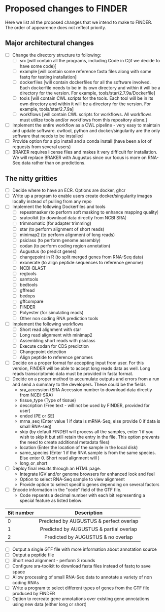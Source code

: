 # Proposed changes to FINDER

Here we list all the proposed changes that we intend to make to FINDER. The order of appearence does not reflect priority.

## Major architectural changes

- [ ] Change the directory structure to following:
	- [ ] src [will contain all the programs, including Code in C(if we decide to have some code)]
	- [ ] example [will contain some reference fasta files along with some fastq for testing installation]
	- [ ] dockerfiles [will contain dockerfiles for all the software involved. Each dockerfile needs to be in its own directory and within it will be a directory for the version. For example, tools/star/2.7.9a/Dockerfile]
	- [ ] tools [will contain CWL scripts for the tools. Each tool will be in its own directory and within it will be a directory for the version. For example, tools/star/2.7.9a]
	- [ ] workflows [will contain CWL scripts for workflows. All workflows must utilize tools and/or workflows from this repository alone.]
- [ ] Implement the entire workflow as a CWL pipeline - very easy to maintain and update software. cwltool, python and docker/singularity are the only software that needs to be installed
- [ ] Provide option for a pip install and a conda install (have been a lot of requests from several users)
- [ ] BRAKER requires license files and makes it very difficult for installation. We will replace BRAKER with Augustus since our focus is more on RNA-Seq data rather than on predictions.

## The nitty gritties

- [ ] Decide where to have an ECR. Options are docker, ghcr
- [ ] Write up a program to enable users create docker/singularity images locally instead of pulling from any repo
- [ ] Implement the following Dockerfiles and tools
	- [ ] repeatmasker (to perform soft masking to enhance mapping quality) 
	- [ ] sratoolkit (to download data directly from NCBI SRA)
	- [ ] trimmomatic (for adapter trimming)
	- [ ] star (to perform alignment of short reads)
	- [ ] minimap2 (to perform alignment of long reads)
	- [ ] psiclass (to perform genome assembly)
	- [ ] codan (to perform coding region annotation)
	- [ ] Augustus (to predict genes)
	- [ ] changepoint in R (to split merged genes from RNA-Seq data)
	- [ ] exonerate (to align peptide sequences to reference genome)
	- [ ] NCBI-BLAST
	- [ ] regtools
	- [ ] samtools
	- [ ] bedtools
	- [ ] gffread
	- [ ] bedops
	- [ ] gffcompare
	- [ ] FINDER
	- [ ] Polyester (for simulating reads)
	- [ ] Other non coding RNA prediction tools 
- [ ] Implement the following workflows
	- [ ] Short read alignment with star
	- [ ] Long read alignment with minimap2
	- [ ] Assembling short reads with psiclass
	- [ ] Execute codan for CDS prediction
	- [ ] Changepoint detection
	- [ ] Align peptide to reference genomes
- [ ] Decide on a proper format for accepting input from user. For this version, FINDER will be able to accept long reads data as well. Long reads transcriptomic data must be provided in fasta format.
- [ ] Decide on a proper method to accumulate outputs and errors from a run and send a summary to the developers. These could be the fields
	- sra_accession (SRA Accession number to download data directly from NCBI-SRA)
	- tissue_type (Type of tissue)
	- description (Free text - will not be used by FINDER, provided for user)
	- ended (PE or SE)
	- mrna_seq (Enter value 1 if data is mRNA-Seq, else provide 0 if data is small RNA-seq)
	- skip (by default FINDER will process all the samples, enter 1 if you wish to skip it but still retain the entry in the file. This option prevents the need to create additional metadata files)
	- location (Enter the location of the sample in the local disk)
	- same_species (Enter 1 if the RNA sample is from the same species. Else enter 0. Short read alignment will )
	- long_or_short
- [ ] Deploy final results through an HTML page. 
	- Integrate IGV and/or genome browsers for enhanced look and feel
	- Option to select RNA-Seq sample to view alignment
	- Provide option to select specific genes depending on several factors
- [ ] Encode information in the "code" field of the GTF file.
	- Code repsents a decimal number with each bit representing a special feature as listed below:

| Bit number   | Description |
|--------------|:-----:|
| 0 | Predicted by AUGUSTUS & perfect overlap |
| 1 | Predicted by AUGUSTUS & partial overlap |
| 2 | Predicted by AUGUSTUS & no overlap |

- [ ] Output a single GTF file with more information about annotation source
- [ ] Output a peptide file 
- [ ] Short read alignment - perform 3 rounds
- [ ] Configure sra-toolkit to download fasta files instead of fastq to save space
- [ ] Allow processing of small RNA-Seq data to annotate a variety of non coding RNAs
- [ ] Write a program to select different types of genes from the GTF file produced by FINDER
- [ ] Option to recreate gene annotations over existing gene annotations using new data (either long or short)